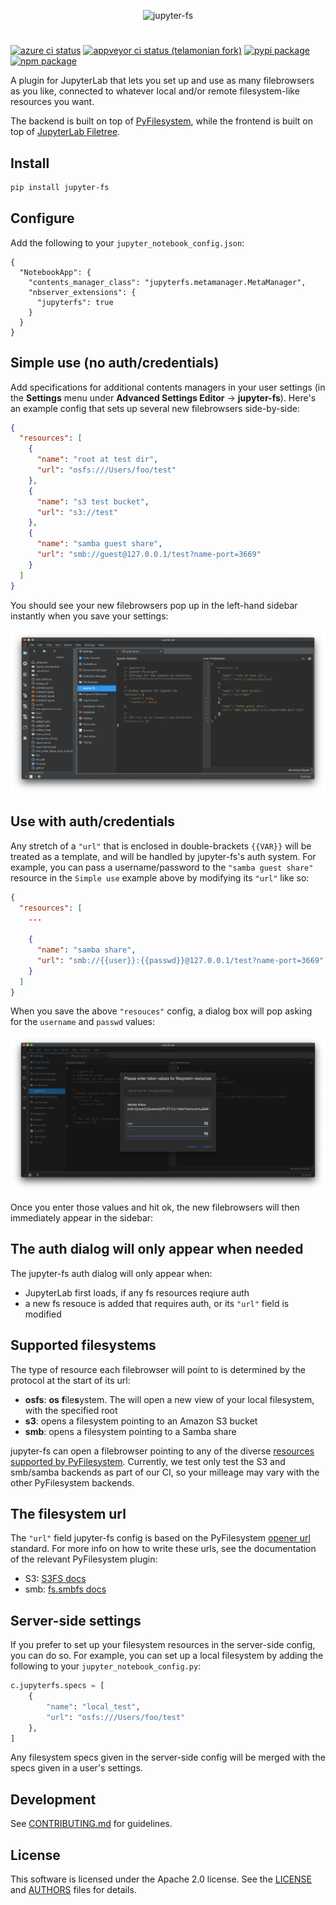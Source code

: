 <p align="center">
<img alt="jupyter-fs" src="https://raw.githubusercontent.com/jpmorganchase/jupyter-fs/add-auth/docs/brand-icon.svg" width="400">
</p>

#

<p>
<a href="https://dev.azure.com/tpaine154/jupyter/_apis/build/status/jpmorganchase.jupyter-fs?branchName=main"><img alt="azure ci status" src="https://dev.azure.com/tpaine154/jupyter/_apis/build/status/jpmorganchase.jupyter-fs?branchName=main"></a>
<a href="https://ci.appveyor.com/project/telamonian/jupyter-fs/branch/main"><img alt="appveyor ci status (telamonian fork)" src="https://ci.appveyor.com/api/projects/status/d8flhw12vpvgime4/branch/main?svg=true"></a>
<a href="https://pypi.python.org/pypi/jupyter-fs"><img alt="pypi package" src="https://img.shields.io/pypi/v/jupyter-fs.svg"></a>
<a href="https://www.npmjs.com/package/jupyter-fs"><img alt="npm package" src="https://img.shields.io/npm/v/jupyter-fs.svg"></a>
</p>

A plugin for JupyterLab that lets you set up and use as many filebrowsers as you like, connected to whatever local and/or remote filesystem-like resources you want.

The backend is built on top of [PyFilesystem](https://github.com/PyFilesystem/pyfilesystem2), while the frontend is built on top of [JupyterLab Filetree](https://github.com/youngthejames/jupyterlab_filetree).


## Install

```bash
pip install jupyter-fs
```


## Configure

Add the following to your `jupyter_notebook_config.json`:

```
{
  "NotebookApp": {
    "contents_manager_class": "jupyterfs.metamanager.MetaManager",
    "nbserver_extensions": {
      "jupyterfs": true
    }
  }
}
```


## Simple use (no auth/credentials)

Add specifications for additional contents managers in your user settings (in the **Settings** menu under **Advanced Settings Editor** -> **jupyter-fs**). Here's an example config that sets up several new filebrowsers side-by-side:

```json
{
  "resources": [
    {
      "name": "root at test dir",
      "url": "osfs:///Users/foo/test"
    },
    {
      "name": "s3 test bucket",
      "url": "s3://test"
    },
    {
      "name": "samba guest share",
      "url": "smb://guest@127.0.0.1/test?name-port=3669"
    }
  ]
}
```

You should see your new filebrowsers pop up in the left-hand sidebar instantly when you save your settings:

![](./docs/osfs_example.png)


## Use with auth/credentials

Any stretch of a `"url"` that is enclosed in double-brackets `{{VAR}}` will be treated as a template, and will be handled by jupyter-fs's auth system. For example, you can pass a username/password to the `"samba guest share"` resource in the `Simple use` example above by modifying its `"url"` like so:

```json
{
  "resources": [
    ...

    {
      "name": "samba share",
      "url": "smb://{{user}}:{{passwd}}@127.0.0.1/test?name-port=3669"
    }
  ]
}
```

When you save the above `"resouces"` config, a dialog box will pop asking for the `username` and `passwd` values:

![](./docs/remote_example.png)

Once you enter those values and hit ok, the new filebrowsers will then immediately appear in the sidebar:


## The auth dialog will only appear when needed

The jupyter-fs auth dialog will only appear when:
- JupyterLab first loads, if any fs resources reqiure auth
- a new fs resouce is added that requires auth, or its `"url"` field is modified


## Supported filesystems

The type of resource each filebrowser will point to is determined by the protocol at the start of its url:

- **osfs**: **os** **f**ile**s**ystem. The will open a new view of your local filesystem, with the specified root
- **s3**: opens a filesystem pointing to an Amazon S3 bucket
- **smb**: opens a filesystem pointing to a Samba share

jupyter-fs can open a filebrowser pointing to any of the diverse [resources supported by PyFilesystem](). Currently, we test only test the S3 and smb/samba backends as part of our CI, so your milleage may vary with the other PyFilesystem backends.


## The filesystem url

The `"url"` field jupyter-fs config is based on the PyFilesystem [opener url](https://docs.pyfilesystem.org/en/latest/openers.html) standard. For more info on how to write these urls, see the documentation of the relevant PyFilesystem plugin:
- S3: [S3FS docs](https://fs-s3fs.readthedocs.io/en/latest/)
- smb: [fs.smbfs docs](https://github.com/althonos/fs.smbfs#usage)


## Server-side settings

If you prefer to set up your filesystem resources in the server-side config, you can do so. For example, you can set up a local filesystem by adding the following to your `jupyter_notebook_config.py`:

```python
c.jupyterfs.specs = [
    {
        "name": "local_test",
        "url": "osfs:///Users/foo/test"
    },
]
```

Any filesystem specs given in the server-side config will be merged with the specs given in a user's settings.


## Development

See [CONTRIBUTING.md](./CONTRIBUTING.md) for guidelines.


## License

This software is licensed under the Apache 2.0 license. See the
[LICENSE](LICENSE) and [AUTHORS](AUTHORS) files for details.
